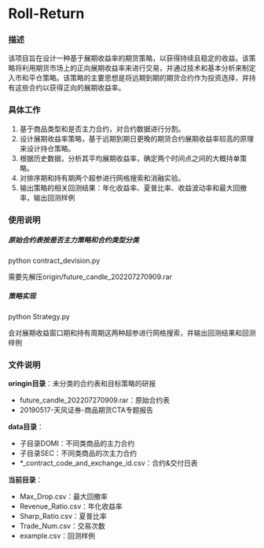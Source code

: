 # Roll-Return

### 描述

该项目旨在设计一种基于展期收益率的期货策略，以获得持续且稳定的收益。该策略将利用期货市场上的正向展期收益率来进行交易，并通过技术和基本分析来制定入市和平仓策略。该策略的主要思想是将远期到期的期货合约作为投资选择，并持有这些合约以获得正向的展期收益率。

### 具体工作
1. 基于商品类型和是否主力合约，对合约数据进行分割。
2. 设计展期收益率策略，基于远期到期日更晚的期货合约展期收益率较高的原理来设计持仓策略。
3. 根据历史数据，分析其平均展期收益率，确定两个时间点之间的大概持单策略。
4. 对排序期和持有期两个超参进行网格搜索和消融实验。
5. 输出策略的相关回测结果：年化收益率、夏普比率、收益波动率和最大回撤率，输出回测样例

### 使用说明

##### 原始合约表按是否主力策略和合约类型分类

python contract_devision.py

需要先解压origin/future_candle_202207270909.rar

##### 策略实现
python Strategy.py

会对展期收益窗口期和持有周期这两种超参进行网格搜索，并输出回测结果和回测样例

### 文件说明
**oringin目录**：未分类的合约表和目标策略的研报
- future_candle_202207270909.rar：原始合约表
- 20190517-天风证券-商品期货CTA专题报告

**data目录**：
- 子目录DOMI：不同类商品的主力合约
- 子目录SEC：不同类商品的次主力合约
- *_contract_code_and_exchange_id.csv：合约&交付日表

**当前目录**：
- Max_Drop.csv：最大回撤率
- Revenue_Ratio.csv：年化收益率
- Sharp_Ratio.csv：夏普比率
- Trade_Num.csv：交易次数
- example.csv：回测样例
